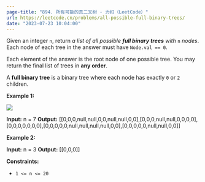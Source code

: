```yaml
---
page-title: "894. 所有可能的真二叉树 - 力扣（LeetCode）"
url: https://leetcode.cn/problems/all-possible-full-binary-trees/
date: "2023-07-23 10:04:00"
---
```

Given an integer `n`, return *a list of all possible **full binary trees** with* `n` *nodes*. Each node of each tree in the answer must have `Node.val == 0`.

Each element of the answer is the root node of one possible tree. You may return the final list of trees in **any order**.

A **full binary tree** is a binary tree where each node has exactly `0` or `2` children.

**Example 1:**

![](https://s3-lc-upload.s3.amazonaws.com/uploads/2018/08/22/fivetrees.png)

**Input:** n = 7
**Output:** \[\[0,0,0,null,null,0,0,null,null,0,0\],\[0,0,0,null,null,0,0,0,0\],\[0,0,0,0,0,0,0\],\[0,0,0,0,0,null,null,null,null,0,0\],\[0,0,0,0,0,null,null,0,0\]\]

**Example 2:**

**Input:** n = 3
**Output:** \[\[0,0,0\]\]

**Constraints:**

-   `1 <= n <= 20`